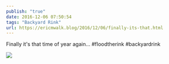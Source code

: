 ```yaml
---
publish: "true"
date: 2016-12-06 07:50:54
tags: "Backyard Rink"
url: https://ericmwalk.blog/2016/12/06/finally-its-that.html
---
```


Finally it's that time of year again... #floodtherink #backyardrink

![](https://ericmwalk.blog/uploads/2022/54b3cd2156.jpg)